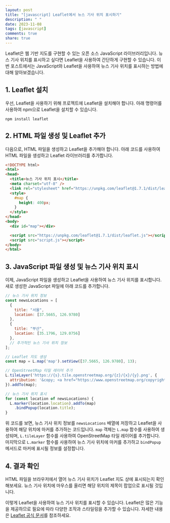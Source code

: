 ```yaml
---
layout: post
title: "[javascript] Leaflet에서 뉴스 기사 위치 표시하기"
description: " "
date: 2023-11-08
tags: [javascript]
comments: true
share: true
---
```


Leaflet은 웹 기반 지도를 구현할 수 있는 오픈 소스 JavaScript 라이브러리입니다. 뉴스 기사 위치를 표시하고 싶다면 Leaflet을 사용하여 간단하게 구현할 수 있습니다. 이번 포스트에서는 JavaScript와 Leaflet을 사용하여 뉴스 기사 위치를 표시하는 방법에 대해 알아보겠습니다.

## 1. Leaflet 설치

우선, Leaflet을 사용하기 위해 프로젝트에 Leaflet을 설치해야 합니다. 아래 명령어를 사용하여 npm으로 Leaflet을 설치할 수 있습니다.

```shell
npm install leaflet
```

## 2. HTML 파일 생성 및 Leaflet 추가

다음으로, HTML 파일을 생성하고 Leaflet을 추가해야 합니다. 아래 코드를 사용하여 HTML 파일을 생성하고 Leaflet 라이브러리를 추가합니다.

```html
<!DOCTYPE html>
<html>
<head>
  <title>뉴스 기사 위치 표시</title>
  <meta charset="utf-8" />
  <link rel="stylesheet" href="https://unpkg.com/leaflet@1.7.1/dist/leaflet.css" />
  <style>
    #map {
      height: 400px;
    }
  </style>
</head>
<body>
  <div id="map"></div>

  <script src="https://unpkg.com/leaflet@1.7.1/dist/leaflet.js"></script>
  <script src="script.js"></script>
</body>
</html>
```

## 3. JavaScript 파일 생성 및 뉴스 기사 위치 표시

이제, JavaScript 파일을 생성하고 Leaflet을 사용하여 뉴스 기사 위치를 표시합니다. 새로 생성한 JavaScript 파일에 아래 코드를 추가합니다.

```javascript
// 뉴스 기사 위치 정보
const newsLocations = [
  {
    title: "서울",
    location: [37.5665, 126.9780]
  },
  {
    title: "부산",
    location: [35.1796, 129.0756]
  },
  // 추가적인 뉴스 기사 위치 정보
];

// Leaflet 지도 생성
const map = L.map('map').setView([37.5665, 126.9780], 13);

// OpenStreetMap 타일 레이어 추가
L.tileLayer('https://{s}.tile.openstreetmap.org/{z}/{x}/{y}.png', {
  attribution: '&copy; <a href="https://www.openstreetmap.org/copyright">OpenStreetMap</a> contributors'
}).addTo(map);

// 뉴스 기사 위치 표시
for (const location of newsLocations) {
  L.marker(location.location).addTo(map)
    .bindPopup(location.title);
}
```

위 코드를 보면, 뉴스 기사 위치 정보를 `newsLocations` 배열에 저장하고 Leaflet을 사용하여 해당 위치에 마커를 추가하는 코드입니다. `map` 객체는 `L.map` 함수를 사용하여 생성되며, `L.tileLayer` 함수를 사용하여 OpenStreetMap 타일 레이어를 추가합니다. 마지막으로 `L.marker` 함수를 사용하여 뉴스 기사 위치에 마커를 추가하고 `bindPopup` 메서드로 마커에 표시될 정보를 설정합니다.

## 4. 결과 확인

HTML 파일을 브라우저에서 열어 뉴스 기사 위치가 Leaflet 지도 상에 표시되는지 확인해보세요. 뉴스 기사 위치에 마우스를 올리면 해당 위치의 제목이 팝업으로 표시될 것입니다.

이렇게 Leaflet을 사용하여 뉴스 기사 위치를 표시할 수 있습니다. Leaflet은 많은 기능을 제공하므로 필요에 따라 다양한 조작과 스타일링을 추가할 수 있습니다. 자세한 내용은 [Leaflet 공식 문서](https://leafletjs.com/)를 참조하세요.